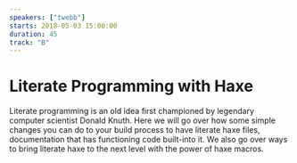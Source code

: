 ```yaml
---
speakers: ["twebb"]
starts: 2018-05-03 15:00:00
duration: 45
track: "B"
---
```


# Literate Programming with Haxe

Literate programming is an old idea first championed by legendary computer scientist Donald Knuth. Here we will go over how some simple changes you can do to your build process to have literate haxe files, documentation that has functioning code built-into it. We also go over ways to bring literate haxe to the next level with the power of haxe macros.